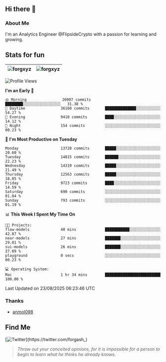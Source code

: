 ## Hi there 👋

### About Me

I'm an Analytics Engineer @FlipsideCrypto with a passion for learning and growing.
  
## Stats for fun

| <img align="center" src="https://github-readme-streak-stats.herokuapp.com/?user=forgxyz&theme=tokyonight" alt="forgxyz" /> | <img align="center" src="https://github-readme-stats.vercel.app/api?username=forgxyz&theme=tokyonight&show_icons=true" alt="forgxyz" /> |
| ------------- |------------- |


<!--START_SECTION:waka-->
![Profile Views](http://img.shields.io/badge/Profile%20Views-0-blue)

**I'm an Early 🐤** 

```text
🌞 Morning                20907 commits       ████████░░░░░░░░░░░░░░░░░   31.38 % 
🌆 Daytime                36160 commits       ██████████████░░░░░░░░░░░   54.27 % 
🌃 Evening                9410 commits        ████░░░░░░░░░░░░░░░░░░░░░   14.12 % 
🌙 Night                  154 commits         ░░░░░░░░░░░░░░░░░░░░░░░░░   00.23 % 
```
📅 **I'm Most Productive on Tuesday** 

```text
Monday                   13728 commits       █████░░░░░░░░░░░░░░░░░░░░   20.60 % 
Tuesday                  14815 commits       ██████░░░░░░░░░░░░░░░░░░░   22.23 % 
Wednesday                14319 commits       █████░░░░░░░░░░░░░░░░░░░░   21.49 % 
Thursday                 12563 commits       █████░░░░░░░░░░░░░░░░░░░░   18.85 % 
Friday                   9723 commits        ████░░░░░░░░░░░░░░░░░░░░░   14.59 % 
Saturday                 690 commits         ░░░░░░░░░░░░░░░░░░░░░░░░░   01.04 % 
Sunday                   793 commits         ░░░░░░░░░░░░░░░░░░░░░░░░░   01.19 % 
```


📊 **This Week I Spent My Time On** 

```text
🐱‍💻 Projects: 
flow-models              40 mins             ███████████░░░░░░░░░░░░░░   42.87 % 
near-models              27 mins             ███████░░░░░░░░░░░░░░░░░░   29.01 % 
sui-models               26 mins             ███████░░░░░░░░░░░░░░░░░░   27.89 % 
playground               0 secs              ░░░░░░░░░░░░░░░░░░░░░░░░░   00.23 % 

💻 Operating System: 
Mac                      1 hr 34 mins        █████████████████████████   100.00 % 
```


 Last Updated on 23/08/2025 06:23:46 UTC
<!--END_SECTION:waka-->

### Thanks
 - [anmol098](https://github.com/anmol098/waka-readme-stats/)
  
## Find Me
[![Twitter](https://img.shields.io/twitter/url/https/twitter.com/forgash_.svg?style=social&label=Follow%20%40forgash_)](https://twitter.com/forgash_)


> *Throw out your conceited opinions, for it is impossible for a person to begin to learn what he thinks he already knows.* 
